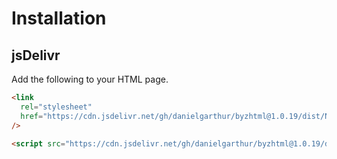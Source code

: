 # Installation

## jsDelivr

Add the following to your HTML page.

```html
<link
  rel="stylesheet"
  href="https://cdn.jsdelivr.net/gh/danielgarthur/byzhtml@1.0.19/dist/Neanes.css"
/>

<script src="https://cdn.jsdelivr.net/gh/danielgarthur/byzhtml@1.0.19/dist/byzhtml.min.js"></script>
```
